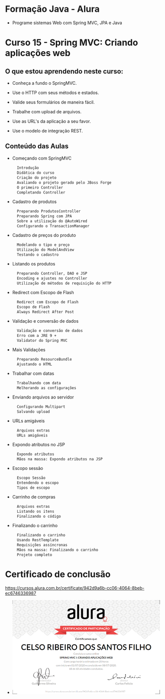 # Formação Java - Alura
+ Programe sistemas Web com Spring MVC, JPA e Java

# Curso 15 - Spring MVC: Criando aplicações web

## O que estou aprendendo neste curso:

+ Conheça a fundo o SpringMVC.

+ Use o HTTP com seus métodos e estados.

+ Valide seus formulários de maneira fácil.

+ Trabalhe com upload de arquivos.

+ Use as URL's da aplicação a seu favor.

+ Use o modelo de integração REST.

## Conteúdo das Aulas

+ Começando com SpringMVC
                
        Introdução
        Didática do curso
        Criação do projeto
        Avaliando o projeto gerado pelo JBoss Forge
        O primeiro Controller
        Completando Controller

+ Cadastro de produtos 
  
        Preparando ProdutosController
        Preparando Spring com JPA
        Sobre a utilização do @AutoWired
        Configurando o TransactionManager

+ Cadastro de preços do produto  
      
        Modelando o tipo e preço
        Utilização do ModelAndView
        Testando o cadastro
   
+ Listando os produtos 
        
        Preparando Controller, DAO e JSP
        Encoding e ajustes no Controller
        Utilização de métodos de requisição do HTTP
        
+ Redirect com Escopo de Flash  

        Redirect com Escopo de Flash
        Escopo de Flash
        Always Redirect After Post

+ Validação e conversão de dados

        Validação e conversão de dados
        Erro com a JRE 9 +
        Validator do Spring MVC

+ Mais Validações  

        Preparando ResourceBundle
        Ajustando o HTML

+ Trabalhar com datas 

        Trabalhando com data
        Melhorando as configurações

+ Enviando arquivos ao servidor

        Configurando Multipart
        Salvando upload

+ URLs amigáveis

        Arquivos extras
        URLs amigáveis

+ Expondo atributos no JSP

        Expondo atributos
        Mãos na massa: Expondo atributos na JSP

+ Escopo sessão 

        Escopo Sessão
        Entendendo o escopo
        Tipos de escopo

+ Carrinho de compras

        Arquivos extras
        Listando os itens
        Finalizando o código

+ Finalizando o carrinho

        Finalizando o carrinho
        Usando RestTemplate
        Requisições assíncronas
        Mãos na massa: Finalizando o carrinho
        Projeto completo

# Certificado de conclusão

https://cursos.alura.com.br/certificate/942d9a6b-cc06-4064-8beb-ec6746336987

- ![certificado](certificate-alura.png)